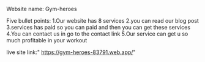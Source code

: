 Website name: Gym-heroes
 
 Five bullet points:
 1.Our website has 8 services 
 2.you can read our blog post 
 3.services has paid so you can paid and then you can get these services
 4.You can contact us in go to the contact link
 5.Our service can get u so much profitable in your workout 


 live site link:" https://gym-heroes-83791.web.app/"